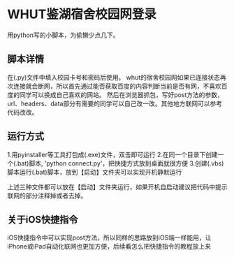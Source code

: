 # WHUT鉴湖宿舍校园网登录
用python写的小脚本，为偷懒少点几下。

## 脚本详情
在(.py)文件中填入校园卡号和密码后使用。
whut的宿舍校园网如果已连接状态再次连接就会断网，所以首先通过能否获取百度的内容判断当前是否有网，不喜欢百度的同学可以换成自己喜欢的网站。
然后在浏览器抓包，写好post方法的参数，url、headers、data部分有需要的同学可以自己改一改。其他地方联网可以参考代码改改。

## 运行方式
1.用pyinstaller等工具打包成(.exe)文件，双击即可运行
2.在同一个目录下创建一个(.bat)脚本, 'python connect.py'，把快捷方式放到桌面就很方便
3.创建(.vbs)脚本运行(.bat)脚本，放到【启动】文件夹可以实现开机静默运行

上述三种文件都可以放在【启动】文件夹运行，如果开机自启动建议把代码中提示联网的部分注释掉或者去掉。

## 关于iOS快捷指令
iOS快捷指令中可以实现post方法，所以同样的思路放到iOS端一样能用，让iPhone或iPad自动化联网也更加方便，后续看怎么把快捷指令的教程放上来
